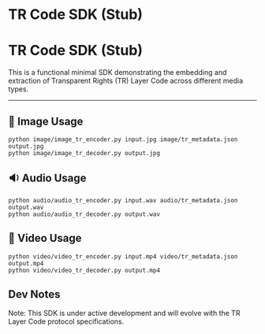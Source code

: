 # TR Code SDK (Stub)

# TR Code SDK (Stub)

This is a functional minimal SDK demonstrating the embedding and extraction of Transparent Rights (TR) Layer Code across different media types.

---

## 📸 Image Usage
```
python image/image_tr_encoder.py input.jpg image/tr_metadata.json output.jpg
python image/image_tr_decoder.py output.jpg
```

## 🔉 Audio Usage
```
python audio/audio_tr_encoder.py input.wav audio/tr_metadata.json output.wav
python audio/audio_tr_decoder.py output.wav
```

## 🎥 Video Usage
```
python video/video_tr_encoder.py input.mp4 video/tr_metadata.json output.mp4
python video/video_tr_decoder.py output.mp4
```

## Dev Notes
Note: This SDK is under active development and will evolve with the TR Layer Code protocol specifications.
